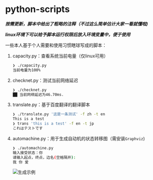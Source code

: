 # python-scripts
***按需更新，脚本中给出了粗略的注释（不过这么简单估计大家一看就懂啦)***

***linux环境下可以给予脚本运行权限后放入环境变量中，便于使用***

一些本人基于个人需要和使用习惯瞎球写成的脚本：

1. capacity.py：查看系统当前电量（仅linux可用）

   ```bash
   ❯ ./capacity.py     
   当前电量为100%
   ```

2. checknet.py：测试当前网络延迟

   ```bash
   ❯ ./checknet.py            
   ██ 当前网络延迟为46.70ms.
   ```

3. translate.py：基于百度翻译的翻译脚本

   ```bash
   ❯ ./translate.py '这是一条测试' -f zh -t en
   This is a test
   ❯ trans 'this is a test' -f en -t jp         
   これはテストです
   ```

4. automachine.py：用于生成自动机的状态转移图（需安装`Graphviz`)

   ```bash
   ❯ ./automachine.py
   输入接受状态：你
   请输入起点，终点，边名(空格隔开):
   我 你 爱
   ```

   ![生成示例](https://img.vim-cn.com/a1/d2c5d4008bd8dc64ea84bb598f66acd787c394.png)